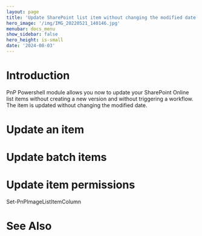 ```yaml
---
layout: page
title: 'Update SharePoint list item without changing the modified date'
hero_image: '/img/IMG_20220521_140146.jpg'
menubar: docs_menu
show_sidebar: false
hero_height: is-small
date: '2024-08-03'
---
```


# Introduction
PnP Powershell module allows you now to update your SharePoint Online list items without creating a new version and without triggering a workflow. The item is updated without changing the modified date.


# Update an item




# Update batch items


# Update item permissions


Set-PnPImageListItemColumn


# See Also

